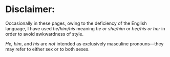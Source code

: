 # Disclaimer:

Occasionally in these pages, owing to the deficiency of the English language, I have used _he/him/his_ meaning _he or she/him or her/his or her_ in order to avoid awkwardness of style.

_He, him_, and _his_ are _not_ intended as exclusively masculine pronouns—they may refer to either sex or to both sexes.
